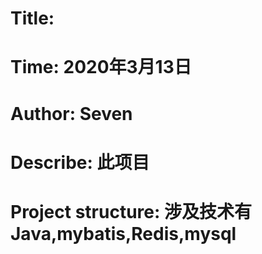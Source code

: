 # Title: 
# Time: 2020年3月13日 
# Author: Seven
# Describe: 此项目
# Project structure: 涉及技术有  Java,mybatis,Redis,mysql
